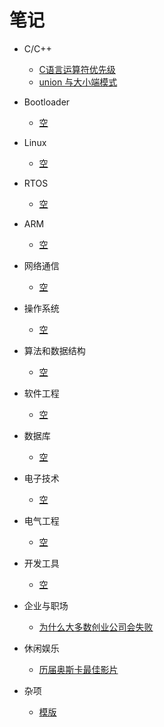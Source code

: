 # 笔记

- C/C++

  * [C语言运算符优先级](c-c++/operator-precedence.md)
  * [union 与大小端模式](c-c++/union-endian.md)

- Bootloader

  * [空](bootloader/readme.md)

- Linux
  * [空](linux/readme.md)

* RTOS
  * [空](rtos/readme.md)

* ARM
  * [空](arm/readme.md)

* 网络通信
  * [空](communication/readme.md)

* 操作系统
  * [空](operating-system/readme.md)

* 算法和数据结构
  * [空](data-structure/readme.md)

* 软件工程
  * [空](software-engineering/readme.md)

* 数据库
  * [空](database/readme.md)

* 电子技术
  * [空](electronic/readme.md)

* 电气工程
  * [空](electrical/readme.md)

* 开发工具
  * [空](dev-tools/readme.md)

* 企业与职场
  * [为什么大多数创业公司会失败](business-career/readme.md)

* 休闲娱乐
  * [历届奥斯卡最佳影片](entertainment/oscar.md)

* 杂项
  * [模版](misc/template.md)
